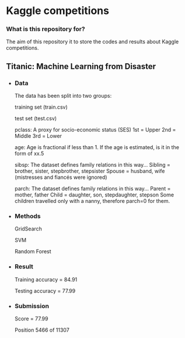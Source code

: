 # Kaggle competitions #

### What is this repository for? ###

The aim of this repository it to store the codes and results about Kaggle competitions.

## Titanic: Machine Learning from Disaster ##

* <h3>Data</h3>
	<p>The data has been split into two groups:</p>

	<p>training set (train.csv)<p>
	<p>test set (test.csv)</p>

	<p>
	pclass: A proxy for socio-economic status (SES)
	1st = Upper
	2nd = Middle
	3rd = Lower

	age: Age is fractional if less than 1. If the age is estimated, is it in the form of xx.5

	sibsp: The dataset defines family relations in this way...
	Sibling = brother, sister, stepbrother, stepsister
	Spouse = husband, wife (mistresses and fiancés were ignored)

	parch: The dataset defines family relations in this way...
	Parent = mother, father
	Child = daughter, son, stepdaughter, stepson
	Some children travelled only with a nanny, therefore parch=0 for them.</p>

* <h3>Methods</h3>
	<p>GridSearch</p>
	<p>SVM</p>
	<p>Random Forest</p>
	
* <h3>Result</h3>
	<p>Training accuracy = 84.91</p>
	<p>Testing accuracy = 77.99</p>

* <h3>Submission</h3>
	<p>Score = 77.99</p>
	<p>Position 5466 of 11307</p>


